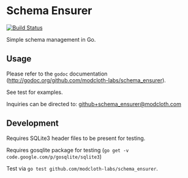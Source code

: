 Schema Ensurer
==============

[![Build Status](https://travis-ci.org/modcloth-labs/schema_ensurer.png?branch=master)](https://travis-ci.org/modcloth-labs/schema_ensurer)

Simple schema management in Go.

## Usage

Please refer to the `godoc` documentation (http://godoc.org/github.com/modcloth-labs/schema_ensurer).

See test for examples.

Inquiries can be directed to: github+schema_ensurer@modcloth.com

## Development

Requires SQLite3 header files to be present for testing.

Requires gosqlite package for testing (`go get -v code.google.com/p/gosqlite/sqlite3`)

Test via `go test github.com/modcloth-labs/schema_ensurer`.
